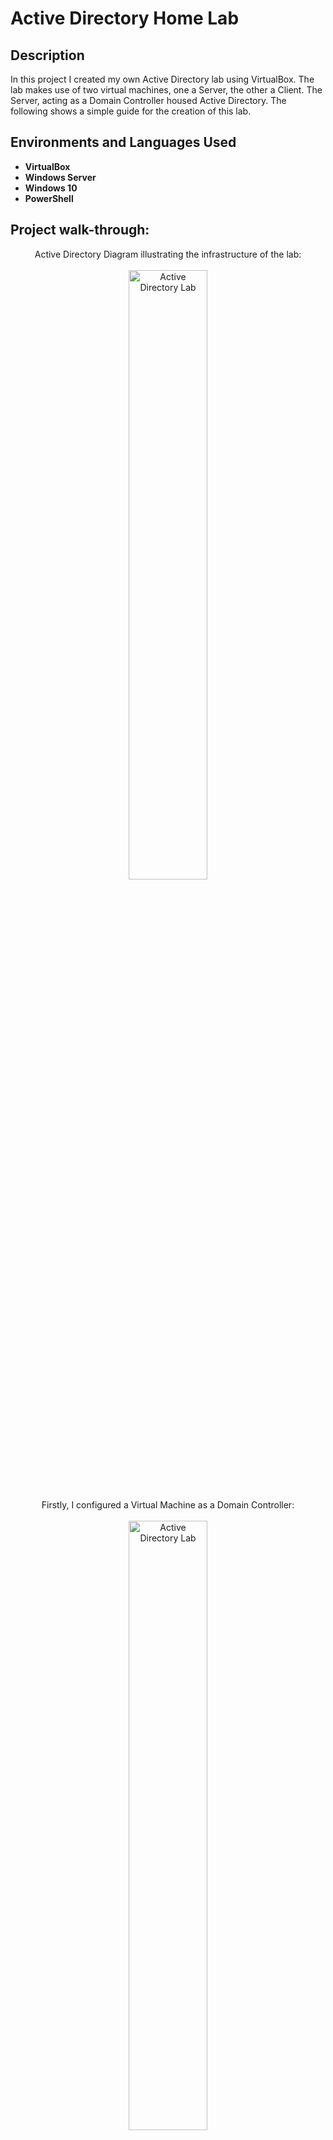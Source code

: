 <h1>Active Directory Home Lab</h1>

<h2>Description</h2>
In this project I created my own Active Directory lab using VirtualBox. The lab makes use of two virtual machines, one a Server, the other a Client. The Server, acting as a Domain Controller housed Active Directory. The following shows a simple guide for the creation of this lab.
<br />


<h2>Environments and Languages Used</h2>

- <b>VirtualBox</b>
- <b>Windows Server</b>
- <b>Windows 10</b>
- <b>PowerShell</b> 

<h2>Project walk-through:</h2>

<p align="center">
Active Directory Diagram illustrating the infrastructure of the lab: <br/>
<br />
<img src="https://i.ibb.co/3dSwSVK/Image0.png" height="50%" width="50%" alt="Active Directory Lab"/>
<br />
<br />
Firstly, I configured a Virtual Machine as a Domain Controller: <br/>
<br />
<img src="https://i.ibb.co/n0bkb2Y/Image1.png" height="50%" width="50%" alt="Active Directory Lab"/>
<br />
<br />
This Domain Controller will have two NICs, one facing the Internet and one internal:  <br/>
<br />
<img src="https://i.ibb.co/c2dhQbh/Image2.png" height="50%" width="50%" alt="Active Directory Lab"/>
<br />
<br />
I then installed Active Directory Domain Services: <br/>
<br />
<img src="https://i.ibb.co/YTF51BG/Image3.png" height="50%" width="50%" alt="Active Directory Lab"/>
<br />
<br />
I added a new forest and renamed it mydomain.com:  <br/>
<br />
<img src="https://i.ibb.co/Bj15BWT/Image4.png" height="50%" width="50%" alt="Active Directory Lab"/>
<br />
<br />
After restarting the virtual machine, mydomain\Administrator was shown:  <br/>
<br />
<img src="https://i.ibb.co/19nQB3J/Image5a.png" height="50%" width="50%" alt="Active Directory Lab"/>
<br />
<br />
Next I created a dedicated domain administrator account:  <br/>
<br />
<img src="https://i.ibb.co/JRwYdKL/Image6.png" height="50%" width="50%" alt="Active Directory Lab"/>
<br />
<br />
Then I created a remote access server/network address translation. This will allow our Windows 10 client to be on the private virtual network, while giving them the ability to connect to the Internet through the Domain Controller:  <br/>
<br />
<img src="https://i.ibb.co/qWfwkpn/Image7.png" height="50%" width="50%" alt="Active Directory Lab"/>
<br />
<img src="https://i.ibb.co/ft0f5KP/Image8.png" height="50%" width="50%" alt="Active Directory Lab"/>
<br />
Next I created a DHCP server with enough available IP addresses to be used for this test lab.:  <br/>
<br />
<img src="https://i.ibb.co/6shqskP/Image9.png" height="50%" width="50%" alt="Active Directory Lab"/>
<br />
I used a PowerShell script to automatically create users for the Active Directory lab:  <br/>
<br />
<img src="https://i.ibb.co/6JZGqvM/Image10.png" height="50%" width="50%" alt="Active Directory Lab"/>
<br />
 <br />
I then created another virtual machine that acted as a Windows 10 client:  <br/>
<br />
<img src="https://i.ibb.co/CbVKSL8/Image11.png" height="50%" width="50%" alt="Active Directory Lab"/>
<br />
 <br />
I checked to see ifI could ping the domain controller:  <br/>
<br />
<img src="https://i.ibb.co/cyt3KxQ/Image12.png" height="50%" width="50%" alt="Active Directory Lab"/>
<br />
 <br />
Back at the DHCP server, I saw there had been a request from the client for an address, which had been granted and a lease has been sent:  <br/>
<br />
<img src="https://i.ibb.co/LdrXHWh/Image13.png" height="50%" width="50%" alt="Active Directory Lab"/>
<br />
 <br />
Also, the client was now a member of the domain, confirming that the lab was fully functional:  <br/>
<br />
<img src="https://i.ibb.co/mBcdvjX/Image14.png" height="50%" width="50%" alt="Active Directory Lab"/>
<br />
<br />
 Thank you for reading this project.
</p>

<!--
 ```diff
- text in red
+ text in green
! text in orange
# text in gray
@@ text in purple (and bold)@@
```
--!>

